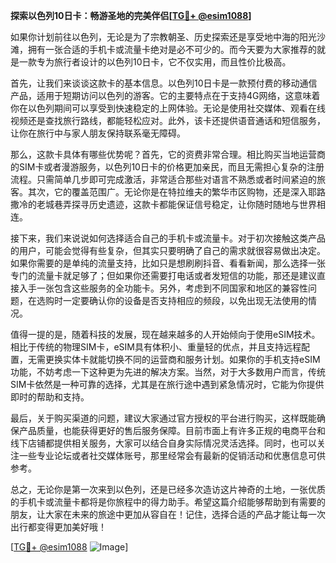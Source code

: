 **探索以色列10日卡：畅游圣地的完美伴侣[[TG💪+ @esim1088](https://t.me/s/esim1088)]**

如果你计划前往以色列，无论是为了宗教朝圣、历史探索还是享受地中海的阳光沙滩，拥有一张合适的手机卡或流量卡绝对是必不可少的。而今天要为大家推荐的就是一款专为旅行者设计的以色列10日卡，它不仅实用，而且性价比极高。

首先，让我们来谈谈这款卡的基本信息。以色列10日卡是一款预付费的移动通信产品，适用于短期访问以色列的游客。它的主要特点在于支持4G网络，这意味着你在以色列期间可以享受到快速稳定的上网体验。无论是使用社交媒体、观看在线视频还是查找旅行路线，都能轻松应对。此外，该卡还提供语音通话和短信服务，让你在旅行中与家人朋友保持联系毫无障碍。

那么，这款卡具体有哪些优势呢？首先，它的资费非常合理。相比购买当地运营商的SIM卡或者漫游服务，以色列10日卡的价格更加亲民，而且无需担心复杂的注册流程。只需简单几步即可完成激活，非常适合那些对语言不熟悉或者时间紧迫的旅客。其次，它的覆盖范围广。无论你是在特拉维夫的繁华市区购物，还是深入耶路撒冷的老城巷弄探寻历史遗迹，这款卡都能保证信号稳定，让你随时随地与世界相连。

接下来，我们来说说如何选择适合自己的手机卡或流量卡。对于初次接触这类产品的用户，可能会觉得有些复杂，但其实只要明确了自己的需求就很容易做出决定。如果你需要的是单纯的流量支持，比如只是想刷刷抖音、看看新闻，那么选择一张专门的流量卡就足够了；但如果你还需要打电话或者发短信的功能，那还是建议直接入手一张包含这些服务的全功能卡。另外，考虑到不同国家和地区的兼容性问题，在选购时一定要确认你的设备是否支持相应的频段，以免出现无法使用的情况。

值得一提的是，随着科技的发展，现在越来越多的人开始倾向于使用eSIM技术。相比于传统的物理SIM卡，eSIM具有体积小、重量轻的优点，并且支持远程配置，无需更换实体卡就能切换不同的运营商和服务计划。如果你的手机支持eSIM功能，不妨考虑一下这种更为先进的解决方案。当然，对于大多数用户而言，传统SIM卡依然是一种可靠的选择，尤其是在旅行途中遇到紧急情况时，它能为你提供即时的帮助和支持。

最后，关于购买渠道的问题，建议大家通过官方授权的平台进行购买，这样既能确保产品质量，也能获得更好的售后服务保障。目前市面上有许多正规的电商平台和线下店铺都提供相关服务，大家可以结合自身实际情况灵活选择。同时，也可以关注一些专业论坛或者社交媒体账号，那里经常会有最新的促销活动和优惠信息可供参考。

总之，无论你是第一次来到以色列，还是已经多次造访这片神奇的土地，一张优质的手机卡或流量卡都将是你旅程中的得力助手。希望这篇介绍能够帮助到有需要的朋友，让大家在未来的旅途中更加从容自在！记住，选择合适的产品才能让每一次出行都变得更加美好哦！

[[TG💪+ @esim1088](https://t.me/s/esim1088) ![Image](https://i.postimg.cc/4NQfJmqS/Snipaste-2025-05-13-00-14-12.png)]